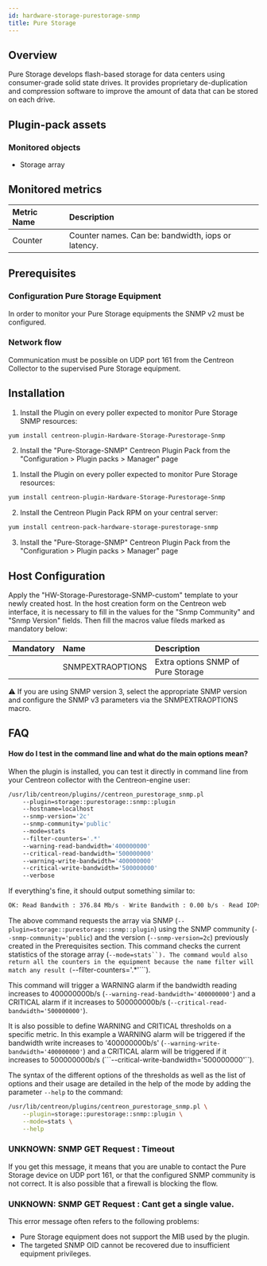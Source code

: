 ```yaml
---
id: hardware-storage-purestorage-snmp
title: Pure Storage
---
```


## Overview

Pure Storage develops flash-based storage for data centers using consumer-grade solid state drives. It provides 
proprietary de-duplication and compression software to improve the amount of data that can be stored on each drive.
	
## Plugin-pack assets

### Monitored objects

* Storage array

## Monitored metrics 

<!--DOCUSAURUS_CODE_TABS-->
<!--Stats-->

| Metric Name        | Description                                                                                             |
| :----------------- | :------------------------------------------------------------------------------------------------------ |
| Counter            | Counter names. Can be: bandwidth, iops or latency.                                                      |

<!--END_DOCUSAURUS_CODE_TABS-->

## Prerequisites

### Configuration Pure Storage Equipment  

In order to monitor your Pure Storage equipments the SNMP v2 must be configured.

### Network flow

Communication must be possible on UDP port 161 from the Centreon Collector to the supervised Pure Storage equipment.
 
## Installation

<!--DOCUSAURUS_CODE_TABS-->

<!--Online IMP Licence & IT-100 Editions-->

1. Install the Plugin on every poller expected to monitor Pure Storage SNMP resources:

```bash
yum install centreon-plugin-Hardware-Storage-Purestorage-Snmp
```

2. Install the "Pure-Storage-SNMP" Centreon Plugin Pack from the "Configuration > Plugin packs > Manager" page


<!--Offline IMP License-->

1. Install the Plugin on every poller expected to monitor Pure Storage resources:

```bash
yum install centreon-plugin-Hardware-Storage-Purestorage-Snmp
```

2. Install the Centreon Plugin Pack RPM on your central server:

```bash
yum install centreon-pack-hardware-storage-purestorage-snmp
```

3. Install the "Pure-Storage-SNMP" Centreon Plugin Pack from the "Configuration > Plugin packs > Manager" page

<!--END_DOCUSAURUS_CODE_TABS-->

## Host Configuration

Apply the "HW-Storage-Purestorage-SNMP-custom" template to your newly created host.
In the host creation form on the Centreon web interface, it is necessary to fill in the values for the "Snmp Community" and "Snmp Version" fields.
Then fill the macros value fileds marked as mandatory below:

| Mandatory   | Name                    | Description                                                                                 |
| :---------- | :---------------------- | :------------------------------------------------------------------------------------------ |
|             | SNMPEXTRAOPTIONS        | Extra options SNMP of Pure Storage                                                          |

:warning: If you are using SNMP version 3, select the appropriate SNMP version and configure the SNMP v3 parameters via the SNMPEXTRAOPTIONS macro.

## FAQ

#### How do I test in the command line and what do the main options mean?

When the plugin is installed, you can test it directly in command line from your Centreon collector with the Centreon-engine user:

```bash
/usr/lib/centreon/plugins//centreon_purestorage_snmp.pl
	--plugin=storage::purestorage::snmp::plugin
	--hostname=localhost
	--snmp-version='2c'
	--snmp-community='public' 
	--mode=stats
	--filter-counters='.*'
	--warning-read-bandwidth='400000000'
	--critical-read-bandwidth='500000000'
	--warning-write-bandwidth='400000000'
	--critical-write-bandwidth='500000000'
	--verbose
```

If everything's fine, it should output something similar to:

```bash
OK: Read Bandwith : 376.84 Mb/s - Write Bandwith : 0.00 b/s - Read IOPs : 3871 - Write IOPs : 0 - Read Latency : 197 us/op - Write Latency : 0 us/op | 'read_bandwidth'=376843408.00b/s;;;0; 'write_bandwidth'=0.00b/s;;;0; 'read_iops'=3871iops;;;0; 'write_iops'=0iops;;;0; 'read_latency'=197us/op;;;0; 'write_latency'=0us/op;;;0;
```

The above command requests the array via SNMP (```--plugin=storage::purestorage::snmp::plugin```) using the SNMP community (```--snmp-community='public```) and the version (```--snmp-version=2c```) previously created in the Prerequisites section.
This command checks the current statistics of the storage array (```--mode=stats``).
The command would also return all the counters in the equipment because the name filter will match any result (```--filter-counters='.*'```).

This command will trigger a WARNING alarm if the bandwidth reading increases to 400000000b/s (```--warning-read-bandwidth='400000000'```) and a CRITICAL alarm if it increases to 500000000b/s (```--critical-read-bandwidth='500000000'```). 

It is also possible to define WARNING and CRITICAL thresholds on a specific metric. In this example a WARNING alarm will be triggered if the bandwidth write increases to '400000000b/s' (```--warning-write-bandwidth='400000000'```) and a CRITICAL alarm will be triggered if it increases to 500000000b/s (```--critical-write-bandwidth='500000000'``).

The syntax of the different options of the thresholds as well as the list of options and their usage are detailed in the help of the mode by adding the parameter ```--help``` to the command:

```bash
/usr/lib/centreon/plugins/centreon_purestorage_snmp.pl \
	--plugin=storage::purestorage::snmp::plugin \
	--mode=stats \
	--help
```

### UNKNOWN: SNMP GET Request : Timeout

If you get this message, it means that you are unable to contact the Pure Storage device on UDP port 161, or that the configured SNMP community is not correct. It is also possible that a firewall is blocking the flow.

### UNKNOWN: SNMP GET Request : Cant get a single value.

This error message often refers to the following problems: 
* Pure Storage equipment does not support the MIB used by the plugin.
* The targeted SNMP OID cannot be recovered due to insufficient equipment privileges.
